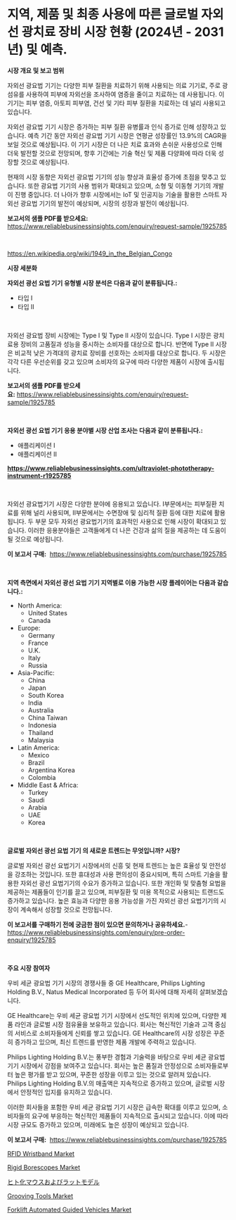 <p><h1>지역, 제품 및 최종 사용에 따른 글로벌 자외선 광치료 장비 시장 현황 (2024년 - 2031년) 및 예측.</h1></p><p><strong>시장 개요 및 보고 범위</strong></p>
<p><p>자외선 광요법 기기는 다양한 피부 질환을 치료하기 위해 사용되는 의료 기기로, 주로 광섬유를 사용하여 피부에 자외선을 조사하여 염증을 줄이고 치료하는 데 사용됩니다. 이 기기는 피부 염증, 아토피 피부염, 건선 및 기타 피부 질환을 치료하는 데 널리 사용되고 있습니다.</p><p>자외선 광요법 기기 시장은 증가하는 피부 질환 유병률과 인식 증가로 인해 성장하고 있습니다. 예측 기간 동안 자외선 광요법 기기 시장은 연평균 성장률인 13.9%의 CAGR을 보일 것으로 예상됩니다. 이 기기 시장은 더 나은 치료 효과와 손쉬운 사용성으로 인해 더욱 발전할 것으로 전망되며, 향후 기간에는 기술 혁신 및 제품 다양화에 따라 더욱 성장할 것으로 예상됩니다.</p><p>현재의 시장 동향은 자외선 광요법 기기의 성능 향상과 효율성 증가에 초점을 맞추고 있습니다. 또한 광요법 기기의 사용 범위가 확대되고 있으며, 소형 및 이동형 기기의 개발이 진행 중입니다. 더 나아가 향후 시장에서는 IoT 및 인공지능 기술을 활용한 스마트 자외선 광요법 기기의 발전이 예상되며, 시장의 성장과 발전이 예상됩니다.</p></p>
<p><strong>보고서의 샘플 PDF를 받으세요:</strong> <a href="https://www.reliablebusinessinsights.com/enquiry/request-sample/1925785">https://www.reliablebusinessinsights.com/enquiry/request-sample/1925785</a></p>
<p>&nbsp;</p>
<p><a href="https://en.wikipedia.org/wiki/1949_in_the_Belgian_Congo">https://en.wikipedia.org/wiki/1949_in_the_Belgian_Congo</a></p>
<p><strong>시장 세분화</strong></p>
<p><strong>자외선 광선 요법 기기 유형별 시장 분석은 다음과 같이 분류됩니다.:</strong></p>
<p><ul><li>타입 I</li><li>타입 II</li></ul></p>
<p>&nbsp;</p>
<p><p>자외선 광요법 장비 시장에는 Type I 및 Type II 시장이 있습니다. Type I 시장은 광치료용 장비의 고품질과 성능을 중시하는 소비자를 대상으로 합니다. 반면에 Type II 시장은 비교적 낮은 가격대의 광치료 장비를 선호하는 소비자를 대상으로 합니다. 두 시장은 각각 다른 우선순위를 갖고 있으며 소비자의 요구에 따라 다양한 제품이 시장에 출시됩니다.</p></p>
<p><strong>보고서의 샘플 PDF를 받으세요:</strong>&nbsp;<a href="https://www.reliablebusinessinsights.com/enquiry/request-sample/1925785">https://www.reliablebusinessinsights.com/enquiry/request-sample/1925785</a></p>
<p>&nbsp;</p>
<p><strong> 자외선 광선 요법 기기 응용 분야별 시장 산업 조사는 다음과 같이 분류됩니다.:</strong></p>
<p><ul><li>애플리케이션 I</li><li>애플리케이션 II</li></ul></p>
<p><strong><a href="https://www.reliablebusinessinsights.com/ultraviolet-phototherapy-instrument-r1925785">https://www.reliablebusinessinsights.com/ultraviolet-phototherapy-instrument-r1925785</a></strong></p>
<p>&nbsp;</p>
<p><p>자외선 광요법기기 시장은 다양한 분야에 응용되고 있습니다. I부문에서는 피부질환 치료를 위해 널리 사용되며, II부문에서는 수면장애 및 심리적 질환 등에 대한 치료에 활용됩니다. 두 부문 모두 자외선 광요법기기의 효과적인 사용으로 인해 시장이 확대되고 있습니다. 이러한 응용분야들은 고객들에게 더 나은 건강과 삶의 질을 제공하는 데 도움이 될 것으로 예상됩니다.</p></p>
<p><strong>이 보고서 구매:</strong>&nbsp; <a href="https://www.reliablebusinessinsights.com/purchase/1925785">https://www.reliablebusinessinsights.com/purchase/1925785</a></p>
<p>&nbsp;</p>
<p><strong>지역 측면에서 자외선 광선 요법 기기 지역별로 이용 가능한 시장 플레이어는 다음과 같습니다.:</strong></p>
<p><ul>
    <li>
        North America:
        <ul>
            <li>United States</li>
            <li>Canada</li>
        </ul>
    </li>
    <li>
        Europe:
        <ul>
            <li>Germany</li>
            <li>France</li>
            <li>U.K.</li>
            <li>Italy</li>
            <li>Russia</li>
        </ul>
    </li>
    <li>
        Asia-Pacific:
        <ul>
            <li>China</li>
            <li>Japan</li>
            <li>South Korea</li>
            <li>India</li>
            <li>Australia</li>
            <li>China Taiwan</li>
            <li>Indonesia</li>
            <li>Thailand</li>
            <li>Malaysia</li>
        </ul>
    </li>
    <li>
        Latin America:
        <ul>
            <li>Mexico</li>
            <li>Brazil</li>
            <li>Argentina Korea</li>
            <li>Colombia</li>
        </ul>
    </li>
    <li>
        Middle East & Africa:
        <ul>
            <li>Turkey</li>
            <li>Saudi</li>
            <li>Arabia</li>
            <li>UAE</li>
            <li>Korea</li>
        </ul>
    </li>
    </ul></p>
<p>&nbsp;</p>
<p><strong>글로벌 자외선 광선 요법 기기 의 새로운 트렌드는 무엇입니까? 시장?</strong></p>
<p><p>글로벌 자외선 광선 요법기기 시장에서의 신흥 및 현재 트렌드는 높은 효율성 및 안전성을 강조하는 것입니다. 또한 휴대성과 사용 편의성이 중요시되며, 특히 스마트 기술을 활용한 자외선 광선 요법기기의 수요가 증가하고 있습니다. 또한 개인화 및 맞춤형 요법을 제공하는 제품들이 인기를 끌고 있으며, 피부질환 및 미용 목적으로 사용되는 트랜드도 증가하고 있습니다. 높은 효능과 다양한 응용 가능성을 가진 자외선 광선 요법기기의 시장이 계속해서 성장할 것으로 전망됩니다.</p></p>
<p><strong>이 보고서를 구매하기 전에 궁금한 점이 있으면 문의하거나 공유하세요.</strong>- <a href="https://www.reliablebusinessinsights.com/enquiry/pre-order-enquiry/1925785">https://www.reliablebusinessinsights.com/enquiry/pre-order-enquiry/1925785</a></p>
<p>&nbsp;</p>
<p><strong>주요 시장 참여자</strong></p>
<p><p>우비 세균 광요법 기기 시장의 경쟁사들 중 GE Healthcare, Philips Lighting Holding B.V., Natus Medical Incorporated 등 두어 회사에 대해 자세히 살펴보겠습니다.</p><p>GE Healthcare는 우비 세균 광요법 기기 시장에서 선도적인 위치에 있으며, 다양한 제품 라인과 글로벌 시장 점유율을 보유하고 있습니다. 회사는 혁신적인 기술과 고객 중심의 서비스로 소비자들에게 신뢰를 쌓고 있습니다. GE Healthcare의 시장 성장은 꾸준히 증가하고 있으며, 최신 트렌드를 반영한 제품 개발에 주력하고 있습니다.</p><p>Philips Lighting Holding B.V.는 풍부한 경험과 기술력을 바탕으로 우비 세균 광요법 기기 시장에서 강점을 보여주고 있습니다. 회사는 높은 품질과 안정성으로 소비자들로부터 높은 평가를 받고 있으며, 꾸준한 성장을 이루고 있는 것으로 알려져 있습니다. Philips Lighting Holding B.V.의 매출액은 지속적으로 증가하고 있으며, 글로벌 시장에서 안정적인 입지를 유지하고 있습니다.</p><p>이러한 회사들을 포함한 우비 세균 광요법 기기 시장은 급속한 확대를 이루고 있으며, 소비자들의 요구에 부응하는 혁신적인 제품들이 지속적으로 출시되고 있습니다. 이에 따라 시장 규모도 증가하고 있으며, 미래에도 높은 성장이 예상되고 있습니다.</p></p>
<p><strong>이 보고서 구매:</strong>&nbsp;&nbsp;<a href="https://www.reliablebusinessinsights.com/purchase/1925785">https://www.reliablebusinessinsights.com/purchase/1925785</a></p>
<p><p><a href="https://www.linkedin.com/pulse/rfid-wristband-industry-analysis-report-its-market-size-growing-hnmxe?trackingId=GXgnDFjGj7e6XE0xfPCH9Q%3D%3D">RFID Wristband Market</a></p><p><a href="https://github.com/sofayahoo2023/Market-Research-Report-List-5/blob/main/rigid-borescopes-market.md">Rigid Borescopes Market</a></p><p><a href="https://github.com/zjkmgcs938405/Market-Research-Report-List-2/blob/main/5284722160495.md">ヒト化マウスおよびラットモデル</a></p><p><a href="https://issuu.com/reportprime-2/docs/grooving-tools-market-size-2030.pptx">Grooving Tools Market</a></p><p><a href="https://github.com/joannesouthgate/Market-Research-Report-List-4/blob/main/forklift-automated-guided-vehicles-market.md">Forklift Automated Guided Vehicles Market</a></p></p>